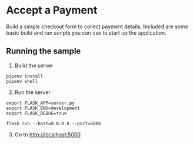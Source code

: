 # Accept a Payment

Build a simple checkout form to collect payment details. Included are some basic
build and run scripts you can use to start up the application.

## Running the sample

1. Build the server

~~~
pipenv install
pipenv shell
~~~

2. Run the server

~~~
export FLASK_APP=server.py
export FLASK_ENV=development
export FLASK_DEBUG=true

flask run --host=0.0.0.0 --port=5000
~~~

3. Go to [http://localhost:5000](http://localhost:5000)